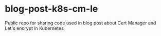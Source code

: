 # blog-post-k8s-cm-le
Public repo for sharing code used in blog post about Cert Manager and Let's encrypt in Kubernetes
